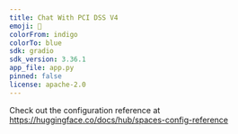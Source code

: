 ```yaml
---
title: Chat With PCI DSS V4
emoji: 👀
colorFrom: indigo
colorTo: blue
sdk: gradio
sdk_version: 3.36.1
app_file: app.py
pinned: false
license: apache-2.0
---
```


Check out the configuration reference at https://huggingface.co/docs/hub/spaces-config-reference
